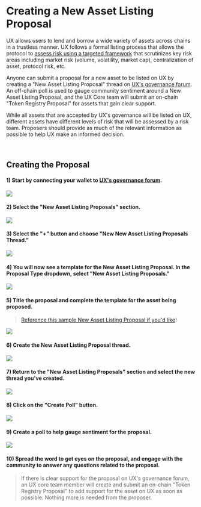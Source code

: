 # Creating a New Asset Listing Proposal

UX allows users to lend and borrow a wide variety of assets across chains in a trustless manner. UX follows a formal listing process that allows the protocol to [assess risk using a targeted framework](/governance/asset-listing/risk-assessment-methodology) that scrutinizes key risk areas including market risk (volume, volatility, market cap), centralization of asset, protocol risk, etc.

Anyone can submit a proposal for a new asset to be listed on UX by creating a "New Asset Listing Proposal" thread on [UX's governance forum](https://gov.umee.cc/). An off-chain poll is used to gauge community sentiment around a New Asset Listing Proposal, and the UX Core team will submit an on-chain "Token Registry Proposal" for assets that gain clear support.

While all assets that are accepted by UX's governance will be listed on UX, different assets have different levels of risk that will be assessed by a risk team. Proposers should provide as much of the relevant information as possible to help UX make an informed decision.

<br>

## Creating the Proposal

#### 1) Start by connecting your wallet to [UX's governance forum](https://gov.umee.cc/).

![](/bg/select-login.png)

#### 2) Select the "New Asset Listing Proposals" section.

![](/bg/select-new-asset-section.png)

#### 3) Select the "+" button and choose "New New Asset Listing Proposals Thread."

![](/bg/choose-new-asset-listing-thread.png)

#### 4) You will now see a template for the New Asset Listing Proposal. In the Proposal Type dropdown, select "New Asset Listing Proposals."

![](/bg/select-new-asset-listing-topic.png)

#### 5) Title the proposal and complete the template for the asset being proposed.

> [Reference this sample New Asset Listing Proposal if you'd like](https://gov.umee.cc/discussion/6955-sample-listing-proposal-add-support-for-atom)!

![](/bg/title-new-asset-listing-proposal.png)

#### 6) Create the New Asset Listing Proposal thread.

![](/bg/create-new-asset-listing-thread.png)

#### 7) Return to the "New Asset Listing Proposals" section and select the new thread you've created.

![](/bg/select-thread.png)

#### 8) Click on the "Create Poll" button.

![](/bg/create-poll.png)

#### 9) Create a poll to help gauge sentiment for the proposal.

![](/bg/add-poll-text.png)

#### 10) Spread the word to get eyes on the proposal, and engage with the community to answer any questions related to the proposal.

> If there is clear support for the proposal on UX's governance forum, an UX core team member will create and submit an on-chain "Token Registry Proposal" to add support for the asset on UX as soon as possible. Nothing more is needed from the proposer.
